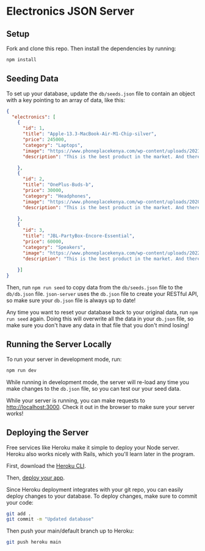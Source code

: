 # Electronics JSON Server 

## Setup

Fork and clone this repo. Then install the dependencies by running:

```sh
npm install
```

## Seeding Data

To set up your database, update the `db/seeds.json` file to contain an object
with a key pointing to an array of data, like this:

```json
{
  "electronics": [
    {
      "id": 1,
      "title": "Apple-13.3-MacBook-Air-M1-Chip-silver",
      "price": 245000,
      "category": "Laptops",
      "image": "https://www.phoneplacekenya.com/wp-content/uploads/2021/07/Apple-13.3-MacBook-Air-M1-Chip-silver.jpg",
      "description": "This is the best product in the market. And there's no better place to buy it than here."

    },
    {
      "id": 2,
      "title": "OnePlus-Buds-b",
      "price": 30000,
      "category": "Headphones",
      "image": "https://www.phoneplacekenya.com/wp-content/uploads/2020/08/OnePlus-Buds-b.jpg",
      "description": "This is the best product in the market. And there's no better place to buy it than here."
      
    },
    {
      "id": 3,
      "title": "JBL-PartyBox-Encore-Essential",
      "price": 60000,
      "category": "Speakers",
      "image": "https://www.phoneplacekenya.com/wp-content/uploads/2022/07/JBL-PartyBox-Encore-Essential.jpg",
      "description": "This is the best product in the market. And there's no better place to buy it than here."
      
    }]
}
```

Then, run `npm run seed` to copy data from the `db/seeds.json` file to the
`db/db.json` file. `json-server` uses the `db.json` file to create your RESTful
API, so make sure your `db.json` file is always up to date!

Any time you want to reset your database back to your original data, run
`npm run seed` again. Doing this will overwrite all the data in your `db.json`
file, so make sure you don't have any data in that file that you don't mind
losing!

## Running the Server Locally

To run your server in development mode, run:

```sh
npm run dev
```

While running in development mode, the server will re-load any time you make
changes to the `db.json` file, so you can test our your seed data.

While your server is running, you can make requests to
[http://localhost:3000](http://localhost:3000). Check it out in the browser to
make sure your server works!

## Deploying the Server

Free services like Heroku make it simple to deploy your Node server. Heroku also
works nicely with Rails, which you'll learn later in the program.

First, download the [Heroku CLI](https://devcenter.heroku.com/articles/getting-started-with-nodejs#set-up).

Then, [deploy your app](https://devcenter.heroku.com/articles/getting-started-with-nodejs#deploy-the-app).

Since Heroku deployment integrates with your git repo, you can easily deploy
changes to your database. To deploy changes, make sure to commit your code:

```sh
git add .
git commit -m "Updated database"
```

Then push your main/default branch up to Heroku:

```sh
git push heroku main
```
